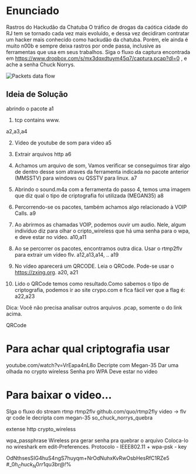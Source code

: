 # Enunciado
Rastros do Hackudão da Chatuba
O tráfico de drogas da caótica cidade do RJ tem se tornado cada vez mais evoluído, e dessa vez decidiram contratar um hacker mais conhecido como hackudão da chatuba. Porém, ele ainda é muito n00b e sempre deixa rastros por onde passa, inclusive as ferramentas que usa em seus trabalhos. Siga o fluxo da captura encontrada em https://www.dropbox.com/s/mx3dqxdtuym45q7/captura.pcap?dl=0 , e ache a senha Chuck Norrys.


![Packets data flow](https://github.com/brunoavelino/writeup-imectf0x7e1/blob/master/sn4p_c4t/imagem_hackud1.png)
## Ideia de Solução
abrindo o pacote
a1

1. tcp contains www.

a2,a3,a4

2. Video de youtube de som para video
a5


3. Extrair arquivos http
a6

4. Achamos um arquivo de som, Vamos verificar se conseguimos tirar algo de dentro desse som atraves da ferramenta indicada no pacote anterior (MMSSTV) para windows ou QSSTV para linux.
a7


5. Abrindo o sound.m4a com a ferramenta do passo 4, temos uma imagem que diz qual o tipo de criptografia foi utilizada (MEGAN35)
a8

6. Percorrendo-se os pacotes, também achamos algo relacionado à VOIP Calls.
a9

7. Ao abrirmos as chamadas VOIP, podemos ouvir um audio. Nele, algum indivíduo diz para olhar o cripto_wireless que há uma senha para o wpa, e deve estar no vídeo.
a10,a11


8. Ao se percorrer os pacotes, encontramos outra dica. Usar o rtmp2flv para extrair um vídeo flv.
a12,a13,a14, .. a19

9. No vídeo aparecerá um QRCODE. Leia o QRCode. Pode-se usar o https://zxing.org.
a20, a21


10. Lido o QRCode temos como resultado.Como sabemos o tipo de criptografia, podemos ir ao site crypo.com e fica fácil ver que a flag é: 
a22,a23

Dica: Você não precisa analisar outros arquivos .pcap, somente o do link acima.
 















QRCode
# Para achar qual criptografia usar
youtube.com/watch?v=VrEapa4nL8o
Decripte com Megan-35
Dar uma olhada no crypto wireless 
Senha pro WPA
Deve estar no video

# Para baixar o video...
SIga o fluxo do stream rtmp
rtmp2flv
github.com/quo/rtmp2fly
video -> flv
qr code
le
decripta com megan-35
so_chuck_norrys_quebra

extense http
crypto_wireless 

wpa_passphrase Wireless 
pra gerar senha pra quebrar o arquivo
Coloca-lo no wireshark em edit-Preferences. Protocolo - IEEE802.11 + wpa-psk - key

OdNthsesSIG4huS4ngS7huyqm+NrOdNuhxKvRwOsbHesRfC1RZe5
#_$0h_Chuck_N0rr1$_qu3br@!_%









